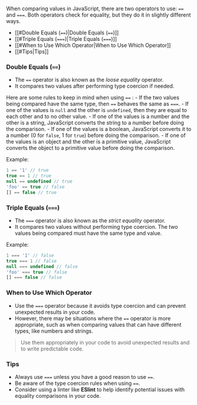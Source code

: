 When comparing values in JavaScript, there are two operators to use: `==` and `===`. Both operators check for equality, but they do it in slightly different ways. 

- [[#Double Equals (`==`)|Double Equals (`==`)]]
- [[#Triple Equals (`===`)|Triple Equals (`===`)]]
- [[#When to Use Which Operator|When to Use Which Operator]]
- [[#Tips|Tips]]
### Double Equals (`==`)

- The `==` operator is also known as the *loose equality* operator. 
- It compares two values after performing type coercion if needed. 

Here are some rules to keep in mind when using `==` :
	- If the two values being compared have the same type, then `==` behaves the same as `===`.
	- If one of the values is `null` and the other is `undefined`, then they are equal to each other and to no other value.
	- If one of the values is a number and the other is a string, JavaScript converts the string to a number before doing the comparison.
	- If one of the values is a boolean, JavaScript converts it to a number (0 for `false`, 1 for `true`) before doing the comparison.
	- If one of the values is an object and the other is a primitive value, JavaScript converts the object to a primitive value before doing the comparison.

Example:
```javascript
1 == '1' // true
true == 1 // true
null == undefined // true
'foo' == true // false
[] == false // true
```

### Triple Equals (`===`)

- The `===` operator is also known as the *strict equality* operator. 
- It compares two values without performing type coercion. The two values being compared must have the same type and value.

Example:
```javascript
1 === '1' // false
true === 1 // false
null === undefined // false
'foo' === true // false
[] === false // false
```

### When to Use Which Operator

- Use the `===` operator because it avoids type coercion and can prevent unexpected results in your code. 
- However, there may be situations where the `==` operator is more appropriate, such as when comparing values that can have different types, like numbers and strings.

> Use them appropriately in your code to avoid unexpected results and to write predictable code.

### Tips

- Always use `===` unless you have a good reason to use `==`.
- Be aware of the type coercion rules when using `==`.
- Consider using a linter like **ESlint** to help identify potential issues with equality comparisons in your code.